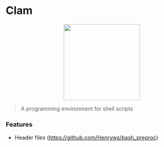 # Clam

<p align="center">
<a href="https://github.com/Henryws/clam"><img align="center" src="https://webstockreview.net/images/clam-clipart-svg-10.png" width="200" height="200"></a>
</p>

> A programming environment for shell scripts

### Features
* Header files (https://github.com/Henryws/bash_preproc)
